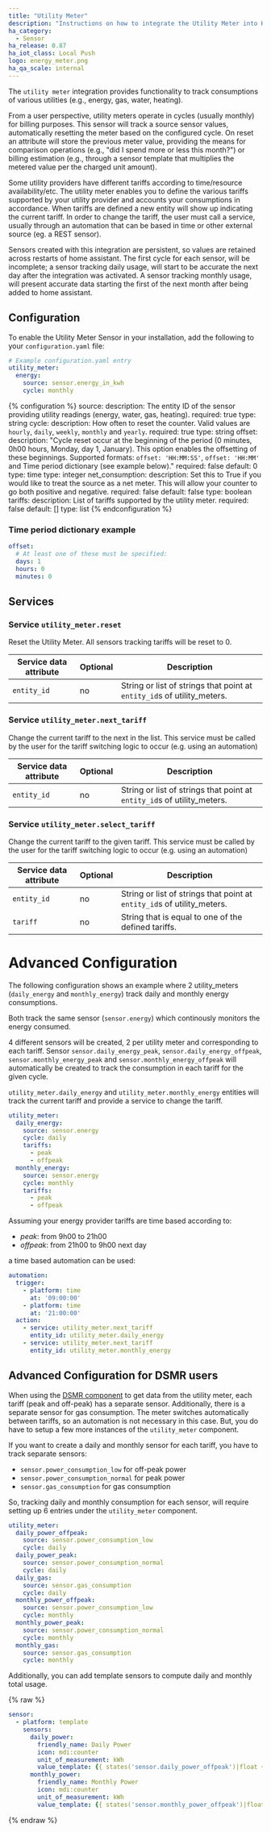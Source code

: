 ```yaml
---
title: "Utility Meter"
description: "Instructions on how to integrate the Utility Meter into Home Assistant."
ha_category:
  - Sensor
ha_release: 0.87
ha_iot_class: Local Push
logo: energy_meter.png
ha_qa_scale: internal
---
```


The `utility meter` integration provides functionality to track consumptions of various utilities (e.g., energy, gas, water, heating).

From a user perspective, utility meters operate in cycles (usually monthly) for billing purposes. This sensor will track a source sensor values, automatically resetting the meter based on the configured cycle. On reset an attribute will store the previous meter value, providing the means for comparison operations (e.g., "did I spend more or less this month?") or billing estimation (e.g., through a sensor template that multiplies the metered value per the charged unit amount).

Some utility providers have different tariffs according to time/resource availability/etc. The utility meter enables you to define the various tariffs supported by your utility provider and accounts your consumptions in accordance. When tariffs are defined a new entity will show up indicating the current tariff. In order to change the tariff, the user must call a service, usually through an automation that can be based in time or other external source (eg. a REST sensor).

<div class='note'>
Sensors created with this integration are persistent, so values are retained across restarts of home assistant. The first cycle for each sensor, will be incomplete; a sensor tracking daily usage, will start to be accurate the next day after the integration was activated. A sensor tracking monthly usage, will present accurate data starting the first of the next month after being added to home assistant.
</div>

## Configuration

To enable the Utility Meter Sensor in your installation, add the following to your `configuration.yaml` file:

```yaml
# Example configuration.yaml entry
utility_meter:
  energy:
    source: sensor.energy_in_kwh
    cycle: monthly
```

{% configuration %}
source:
  description: The entity ID of the sensor providing utility readings (energy, water, gas, heating).
  required: true
  type: string
cycle:
  description: How often to reset the counter. Valid values are `hourly`, `daily`, `weekly`, `monthly` and `yearly`.
  required: true
  type: string
offset:
  description: "Cycle reset occur at the beginning of the period (0 minutes, 0h00 hours, Monday, day 1, January). This option enables the offsetting of these beginnings. Supported formats: `offset: 'HH:MM:SS'`, `offset: 'HH:MM'` and Time period dictionary (see example below)."
  required: false
  default: 0
  type: time 
  type: integer
net_consumption:
  description: Set this to True if you would like to treat the source as a net meter. This will allow your counter to go both positive and negative.
  required: false
  default: false
  type: boolean
tariffs:
  description: List of tariffs supported by the utility meter.
  required: false
  default: []
  type: list
{% endconfiguration %}

### Time period dictionary example

```yaml
offset:
  # At least one of these must be specified:
  days: 1
  hours: 0
  minutes: 0 
```

## Services

### Service `utility_meter.reset`

Reset the Utility Meter. All sensors tracking tariffs will be reset to 0.

| Service data attribute | Optional | Description |
| ---------------------- | -------- | ----------- |
| `entity_id` | no | String or list of strings that point at `entity_id`s of utility_meters.

### Service `utility_meter.next_tariff`

Change the current tariff to the next in the list.
This service must be called by the user for the tariff switching logic to occur (e.g. using an automation)

| Service data attribute | Optional | Description |
| ---------------------- | -------- | ----------- |
| `entity_id` | no | String or list of strings that point at `entity_id`s of utility_meters.

### Service `utility_meter.select_tariff`

Change the current tariff to the given tariff.
This service must be called by the user for the tariff switching logic to occur (e.g. using an automation)

| Service data attribute | Optional | Description |
| ---------------------- | -------- | ----------- |
| `entity_id` | no | String or list of strings that point at `entity_id`s of utility_meters.
| `tariff` | no | String that is equal to one of the defined tariffs.

# Advanced Configuration

The following configuration shows an example where 2 utility_meters (`daily_energy` and `monthly_energy`) track daily and monthly energy consumptions.

Both track the same sensor (`sensor.energy`) which continously monitors the energy consumed.

4 different sensors will be created, 2 per utility meter and corresponding to each tariff.
Sensor `sensor.daily_energy_peak`, `sensor.daily_energy_offpeak`, `sensor.monthly_energy_peak` and `sensor.monthly_energy_offpeak` will automatically be created to track the consumption in each tariff for the given cycle.

`utility_meter.daily_energy` and `utility_meter.monthly_energy` entities will track the current tariff and provide a service to change the tariff.

```yaml
utility_meter:
  daily_energy:
    source: sensor.energy
    cycle: daily
    tariffs:
      - peak
      - offpeak
  monthly_energy:
    source: sensor.energy
    cycle: monthly
    tariffs:
      - peak
      - offpeak
```

Assuming your energy provider tariffs are time based according to:

- *peak*: from 9h00 to 21h00
- *offpeak*: from 21h00 to 9h00 next day

a time based automation can be used:

```yaml
automation:
  trigger:
    - platform: time
      at: '09:00:00'
    - platform: time
      at: '21:00:00'
  action:
    - service: utility_meter.next_tariff
      entity_id: utility_meter.daily_energy
    - service: utility_meter.next_tariff
      entity_id: utility_meter.monthly_energy
```

## Advanced Configuration for DSMR users

When using the [DSMR component](/components/sensor.dsmr/) to get data from the utility meter, each tariff (peak and off-peak) has a separate sensor. Additionally, there is a separate sensor for gas consumption. The meter switches automatically between tariffs, so an automation is not necessary in this case. But, you do have to setup a few more instances of the `utility_meter` component.

If you want to create a daily and monthly sensor for each tariff, you have to track separate sensors:

- `sensor.power_consumption_low` for off-peak power
- `sensor.power_consumption_normal` for peak power
- `sensor.gas_consumption` for gas consumption

So, tracking daily and monthly consumption for each sensor, will require setting up 6 entries under the `utility_meter` component.

```yaml
utility_meter:
  daily_power_offpeak:
    source: sensor.power_consumption_low
    cycle: daily
  daily_power_peak:
    source: sensor.power_consumption_normal
    cycle: daily
  daily_gas:
    source: sensor.gas_consumption
    cycle: daily
  monthly_power_offpeak:
    source: sensor.power_consumption_low
    cycle: monthly
  monthly_power_peak:
    source: sensor.power_consumption_normal
    cycle: monthly
  monthly_gas:
    source: sensor.gas_consumption
    cycle: monthly
```

Additionally, you can add template sensors to compute daily and monthly total usage. 

{% raw %}
```yaml
sensor:
  - platform: template
    sensors:
      daily_power:
        friendly_name: Daily Power
        icon: mdi:counter
        unit_of_measurement: kWh
        value_template: {{ states('sensor.daily_power_offpeak')|float + states('sensor.daily_power_peak')|float }}
      monthly_power:
        friendly_name: Monthly Power
        icon: mdi:counter
        unit_of_measurement: kWh
        value_template: {{ states('sensor.monthly_power_offpeak')|float + states('sensor.monthly_power_peak')|float }}
```
{% endraw %}

